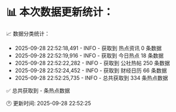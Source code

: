 📊 本次数据更新统计：
==========================

📈 数据分类统计：
- 2025-09-28 22:52:18,491 - INFO - 获取到 热点资讯 0 条数据
- 2025-09-28 22:52:19,916 - INFO - 获取到 今日热点 18 条数据
- 2025-09-28 22:52:22,282 - INFO - 获取到 公社热帖 250 条数据
- 2025-09-28 22:52:24,452 - INFO - 获取到 财经日历 66 条数据
- 2025-09-28 22:52:25,735 - INFO - 总共获取到 334 条热点数据

✅ 总共获取到 - 条热点数据

🕐 更新时间: 2025-09-28 22:52:25
